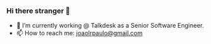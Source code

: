 ### Hi there stranger 👋

- 🔭 I’m currently working @ Talkdesk as a Senior Software Engineer.
- 📫 How to reach me: joaolrpaulo@gmail.com
